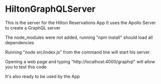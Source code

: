 # HiltonGraphQLServer

This is the server for the Hilton Reservations App
It uses the Apollo Server to create a GraphQL server

The node_modules were not added, running "npm install" should load all dependencies

Running "node src/index.js" from the command line will start his server.

Opening a web page and typing "http://localhost:4000/graphql" will allow you to test this code

It's also ready to be used by the App

